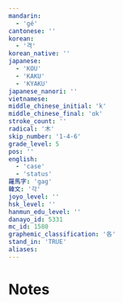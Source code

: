 ```yaml
---
mandarin:
  - 'gé'
cantonese: ''
korean:
  - '격'
korean_native: ''
japanese:
  - 'KOU'
  - 'KAKU'
  - 'KYAKU'
japanese_nanori: ''
vietnamese:
middle_chinese_initial: 'k'
middle_chinese_final: 'ɑk'
stroke_count: ''
radical: '木'
skip_number: '1-4-6'
grade_level: 5
pos: ''
english:
  - 'case'
  - 'status'
羅馬字: 'gag'
韓文: '각'
joyo_level: ''
hsk_level: ''
hanmun_edu_level: ''
danayo_id: 5331
mc_id: 1580
graphemic_classification: '各'
stand_in: 'TRUE'
aliases:
---
```


# Notes
